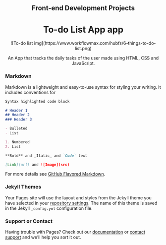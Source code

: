 <div align="center"> 
  <h2><b>Front-end Development Projects</b></h2>
</div>

                                                                       
<div align="center"> 
  <h1><b> To-do List App app</b></h1> 
  ![To-do list img](https://www.workflowmax.com/hubfs/6-things-to-do-list.png)
  <p> An App that tracks the daily tasks of the user made using HTML, CSS and JavaScript.</p>
</div>

  
  
### Markdown

Markdown is a lightweight and easy-to-use syntax for styling your writing. It includes conventions for

```markdown
Syntax highlighted code block

# Header 1
## Header 2
### Header 3

- Bulleted
- List

1. Numbered
2. List

**Bold** and _Italic_ and `Code` text

[Link](url) and ![Image](src)
```

For more details see [GitHub Flavored Markdown](https://guides.github.com/features/mastering-markdown/).

### Jekyll Themes

Your Pages site will use the layout and styles from the Jekyll theme you have selected in your [repository settings](https://github.com/Matthew-Mcds/Matthew-Mcds.github.io/settings). The name of this theme is saved in the Jekyll `_config.yml` configuration file.

### Support or Contact

Having trouble with Pages? Check out our [documentation](https://docs.github.com/categories/github-pages-basics/) or [contact support](https://github.com/contact) and we’ll help you sort it out.
